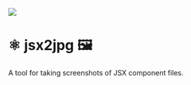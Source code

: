 ![](https://www.politico.com/interactives/cdn/images/badge.svg)

# ⚛️ jsx2jpg 🖼️

A tool for taking screenshots of JSX component files.
